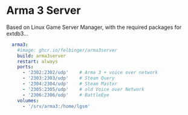 # Arma 3 Server
Based on Linux Game Server Manager, with the required packages for extdb3...

```yaml
  arma3:
    #image: ghcr.io/felbinger/arma3server
    build: arma3server
    restart: always
    ports:
      - '2302:2302/udp'    # Arma 3 + voice over network
      - '2303:2303/udp'    # Steam Query
      - '2304:2304/udp'    # Steam Master
      - '2305:2305/udp'    # old Voice over Network
      - '2306:2306/udp'    # BattleEye
    volumes:
      - '/srv/arma3:/home/lgsm'
```
